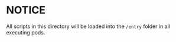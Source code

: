 #  NOTICE
All scripts in this directory will be loaded into the
`/entry` folder in all executing pods. 